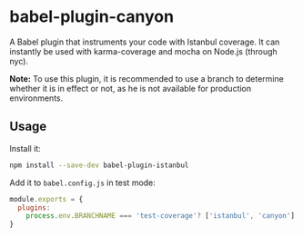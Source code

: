 # babel-plugin-canyon

A Babel plugin that instruments your code with Istanbul coverage. It can instantly be used with karma-coverage and mocha on Node.js (through nyc).

__Note:__ To use this plugin, it is recommended to use a branch to determine whether it is in effect or not, as he is not available for production environments.

## Usage

Install it:

```sh
npm install --save-dev babel-plugin-istanbul
```

Add it to `babel.config.js` in test mode:

```js
module.exports = {
  plugins:
    process.env.BRANCHNAME === 'test-coverage'? ['istanbul', 'canyon']:[]
}
```
